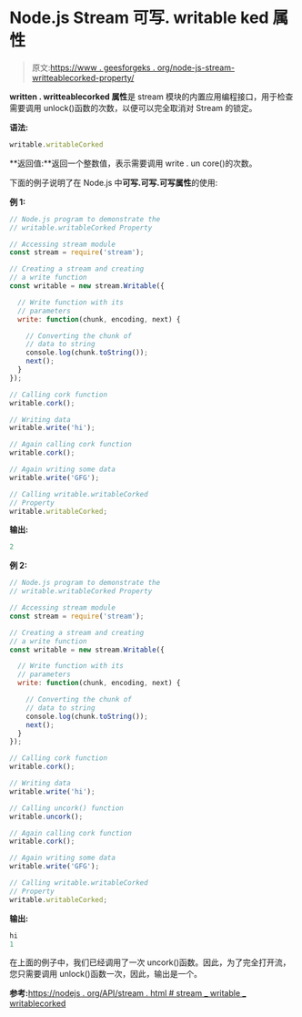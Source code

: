 # Node.js Stream 可写. writable ked 属性

> 原文:[https://www . geesforgeks . org/node-js-stream-writteablecorked-property/](https://www.geeksforgeeks.org/node-js-stream-writable-writablecorked-property/)

**written . writteablecorked 属性**是 stream 模块的内置应用编程接口，用于检查需要调用 unlock()函数的次数，以便可以完全取消对 Stream 的锁定。

**语法:**

```js
writable.writableCorked 
```

**返回值:**返回一个整数值，表示需要调用 write . un core()的次数。

下面的例子说明了在 Node.js 中**可写.可写.可写属性**的使用:

**例 1:**

```js
// Node.js program to demonstrate the     
// writable.writableCorked Property

// Accessing stream module
const stream = require('stream');

// Creating a stream and creating 
// a write function
const writable = new stream.Writable({

  // Write function with its 
  // parameters
  write: function(chunk, encoding, next) {

    // Converting the chunk of
    // data to string
    console.log(chunk.toString());
    next();
  }
});

// Calling cork function
writable.cork();

// Writing data
writable.write('hi');

// Again calling cork function
writable.cork();

// Again writing some data
writable.write('GFG');

// Calling writable.writableCorked 
// Property
writable.writableCorked;
```

**输出:**

```js
2

```

**例 2:**

```js
// Node.js program to demonstrate the     
// writable.writableCorked Property

// Accessing stream module
const stream = require('stream');

// Creating a stream and creating 
// a write function
const writable = new stream.Writable({

  // Write function with its 
  // parameters
  write: function(chunk, encoding, next) {

    // Converting the chunk of
    // data to string
    console.log(chunk.toString());
    next();
  }
});

// Calling cork function
writable.cork();

// Writing data
writable.write('hi');

// Calling uncork() function
writable.uncork();

// Again calling cork function
writable.cork();

// Again writing some data
writable.write('GFG');

// Calling writable.writableCorked 
// Property
writable.writableCorked;
```

**输出:**

```js
hi
1

```

在上面的例子中，我们已经调用了一次 uncork()函数。因此，为了完全打开流，您只需要调用 unlock()函数一次，因此，输出是一个。

**参考:**[https://nodejs . org/API/stream . html # stream _ writable _ writablecorked](https://nodejs.org/api/stream.html#stream_writable_writablecorked)